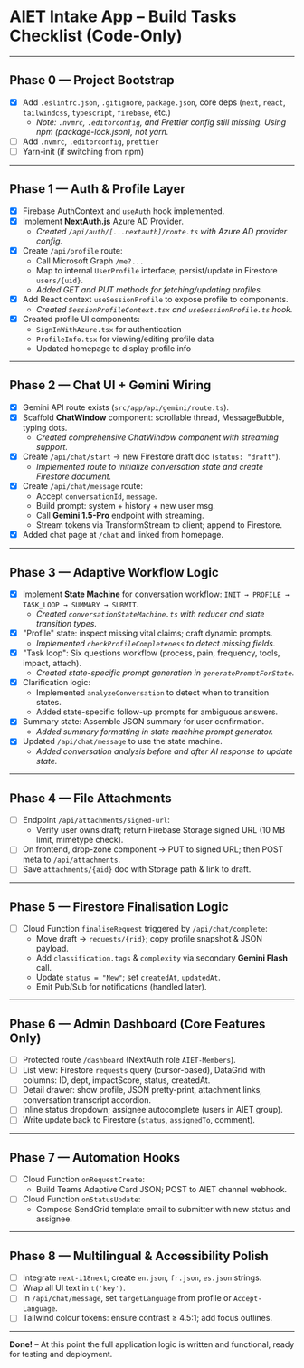 # AIET Intake App – **Build Tasks Checklist (Code-Only)**  

---

## Phase 0 — Project Bootstrap
- [x] Add `.eslintrc.json`, `.gitignore`, `package.json`, core deps (`next`, `react`, `tailwindcss`, `typescript`, `firebase`, etc.)  
  - _Note: `.nvmrc`, `.editorconfig`, and Prettier config still missing. Using npm (package-lock.json), not yarn._
- [ ] Add `.nvmrc`, `.editorconfig`, `prettier`  
- [ ] Yarn-init (if switching from npm)

---

## Phase 1 — Auth & Profile Layer
- [x] Firebase AuthContext and `useAuth` hook implemented.  
- [x] Implement **NextAuth.js** Azure AD Provider.  
  - _Created `/api/auth/[...nextauth]/route.ts` with Azure AD provider config._
- [x] Create `/api/profile` route:  
  - Call Microsoft Graph `/me?...`  
  - Map to internal `UserProfile` interface; persist/update in Firestore `users/{uid}`.  
  - _Added GET and PUT methods for fetching/updating profiles._
- [x] Add React context `useSessionProfile` to expose profile to components.
  - _Created `SessionProfileContext.tsx` and `useSessionProfile.ts` hook._
- [x] Created profile UI components:
  - `SignInWithAzure.tsx` for authentication
  - `ProfileInfo.tsx` for viewing/editing profile data
  - Updated homepage to display profile info

---

## Phase 2 — Chat UI + Gemini Wiring
- [x] Gemini API route exists (`src/app/api/gemini/route.ts`).  
- [x] Scaffold **ChatWindow** component: scrollable thread, MessageBubble, typing dots.  
  - _Created comprehensive ChatWindow component with streaming support._
- [x] Create `/api/chat/start` → new Firestore draft doc (`status: "draft"`).  
  - _Implemented route to initialize conversation state and create Firestore document._
- [x] Create `/api/chat/message` route:  
  - Accept `conversationId`, `message`.  
  - Build prompt: system + history + new user msg.  
  - Call **Gemini 1.5-Pro** endpoint with streaming.  
  - Stream tokens via TransformStream to client; append to Firestore.
- [x] Added chat page at `/chat` and linked from homepage.

---

## Phase 3 — Adaptive Workflow Logic
- [x] Implement **State Machine** for conversation workflow: `INIT → PROFILE → TASK_LOOP → SUMMARY → SUBMIT`.  
  - _Created `conversationStateMachine.ts` with reducer and state transition types._
- [x] "Profile" state: inspect missing vital claims; craft dynamic prompts.  
  - _Implemented `checkProfileCompleteness` to detect missing fields._
- [x] "Task loop": Six questions workflow (process, pain, frequency, tools, impact, attach).  
  - _Created state-specific prompt generation in `generatePromptForState`._
- [x] Clarification logic:  
  - Implemented `analyzeConversation` to detect when to transition states.
  - Added state-specific follow-up prompts for ambiguous answers.
- [x] Summary state: Assemble JSON summary for user confirmation.  
  - _Added summary formatting in state machine prompt generator._
- [x] Updated `/api/chat/message` to use the state machine.
  - _Added conversation analysis before and after AI response to update state._

---

## Phase 4 — File Attachments
- [ ] Endpoint `/api/attachments/signed-url`:  
  - Verify user owns draft; return Firebase Storage signed URL (10 MB limit, mimetype check).  
- [ ] On frontend, drop-zone component → PUT to signed URL; then POST meta to `/api/attachments`.  
- [ ] Save `attachments/{aid}` doc with Storage path & link to draft.

---

## Phase 5 — Firestore Finalisation Logic
- [ ] Cloud Function `finaliseRequest` triggered by `/api/chat/complete`:  
  - Move draft → `requests/{rid}`; copy profile snapshot & JSON payload.  
  - Add `classification.tags` & `complexity` via secondary **Gemini Flash** call.  
  - Update `status = "New"`; set `createdAt`, `updatedAt`.  
  - Emit Pub/Sub for notifications (handled later).

---

## Phase 6 — Admin Dashboard (Core Features Only)
- [ ] Protected route `/dashboard` (NextAuth role `AIET-Members`).  
- [ ] List view: Firestore `requests` query (cursor-based), DataGrid with columns: ID, dept, impactScore, status, createdAt.  
- [ ] Detail drawer: show profile, JSON pretty-print, attachment links, conversation transcript accordion.  
- [ ] Inline status dropdown; assignee autocomplete (users in AIET group).  
- [ ] Write update back to Firestore (`status`, `assignedTo`, comment).

---

## Phase 7 — Automation Hooks
- [ ] Cloud Function `onRequestCreate`:  
  - Build Teams Adaptive Card JSON; POST to AIET channel webhook.  
- [ ] Cloud Function `onStatusUpdate`:  
  - Compose SendGrid template email to submitter with new status and assignee.

---

## Phase 8 — Multilingual & Accessibility Polish
- [ ] Integrate `next-i18next`; create `en.json`, `fr.json`, `es.json` strings.  
- [ ] Wrap all UI text in `t('key')`.  
- [ ] In `/api/chat/message`, set `targetLanguage` from profile or `Accept-Language`.  
- [ ] Tailwind colour tokens: ensure contrast ≥ 4.5:1; add focus outlines.  

---

**Done!** – At this point the full application logic is written and functional, ready for testing and deployment.

